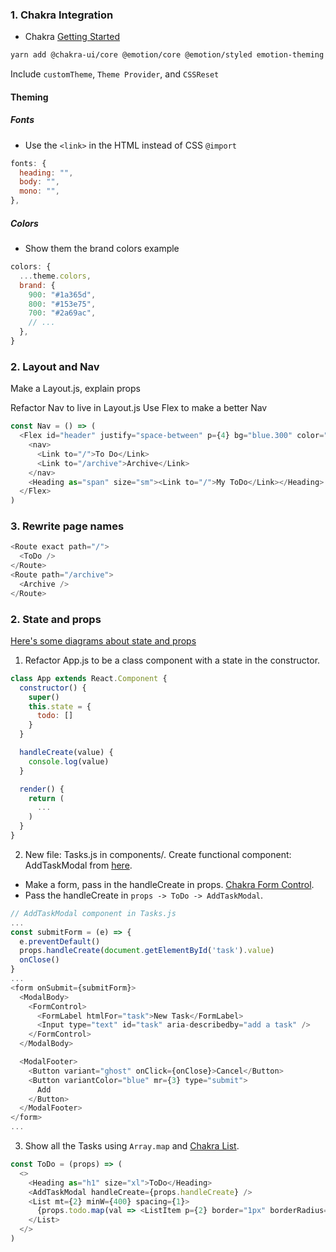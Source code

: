 ### 1. Chakra Integration
* Chakra [Getting Started](https://chakra-ui.com/getting-started)
```bash
yarn add @chakra-ui/core @emotion/core @emotion/styled emotion-theming
```
Include ```customTheme```, ```Theme Provider```, and ```CSSReset```

#### Theming
##### Fonts
* Use the ```<link>``` in the HTML instead of CSS ```@import```
```javascript
fonts: {
  heading: "",
  body: "",
  mono: "",
},
```
##### Colors
* Show them the brand colors example
```javascript
colors: {
  ...theme.colors,
  brand: {
    900: "#1a365d",
    800: "#153e75",
    700: "#2a69ac",
    // ...
  },
}
```

### 2. Layout and Nav
Make a Layout.js, explain props

Refactor Nav to live in Layout.js
Use Flex to make a better Nav
```javascript
const Nav = () => (
  <Flex id="header" justify="space-between" p={4} bg="blue.300" color="white">
    <nav>
      <Link to="/">To Do</Link>
      <Link to="/archive">Archive</Link>
    </nav>
    <Heading as="span" size="sm"><Link to="/">My ToDo</Link></Heading>
  </Flex>
)
```

### 3. Rewrite page names
```javascript
<Route exact path="/">
  <ToDo />
</Route>
<Route path="/archive">
  <Archive />
</Route>
```

### 2. State and props

[Here's some diagrams about state and props](https://docs.google.com/document/d/1xKHi-iygRBYHpGHbY5e9AbTVJ8HULHZMJMcPVcCs4xY/edit)

1. Refactor App.js to be a class component with a state in the constructor.

```javascript
class App extends React.Component {
  constructor() {
    super()
    this.state = {
      todo: []
    }
  }

  handleCreate(value) {
    console.log(value)
  }

  render() {
    return (
      ...
    )
  }
} 
```

2. New file: Tasks.js in components/. Create functional component: AddTaskModal from [here](https://chakra-ui.com/modal).
  * Make a form, pass in the handleCreate in props. [Chakra Form Control](https://chakra-ui.com/formcontrol).
  * Pass the handleCreate in ```props -> ToDo -> AddTaskModal```.
```javascript
// AddTaskModal component in Tasks.js
...
const submitForm = (e) => {
  e.preventDefault()
  props.handleCreate(document.getElementById('task').value)
  onClose()
}
...
<form onSubmit={submitForm}>
  <ModalBody>
    <FormControl>
      <FormLabel htmlFor="task">New Task</FormLabel>
      <Input type="text" id="task" aria-describedby="add a task" />
    </FormControl>
  </ModalBody>

  <ModalFooter>
    <Button variant="ghost" onClick={onClose}>Cancel</Button>
    <Button variantColor="blue" mr={3} type="submit">
      Add
    </Button>
  </ModalFooter>
</form>
...
```

3. Show all the Tasks using ```Array.map``` and [Chakra List](https://chakra-ui.com/list).

```javascript
const ToDo = (props) => (
  <>
    <Heading as="h1" size="xl">ToDo</Heading>
    <AddTaskModal handleCreate={props.handleCreate} />
    <List mt={2} minW={400} spacing={1}>
      {props.todo.map(val => <ListItem p={2} border="1px" borderRadius="md" borderColor="gray.200">{val}</ListItem>)}
    </List>
  </>
)
```